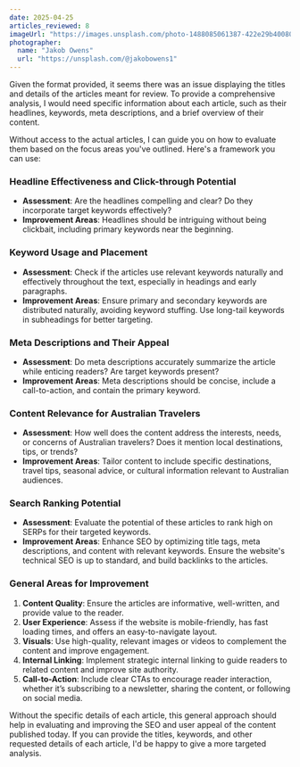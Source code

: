 ```yaml
---
date: 2025-04-25
articles_reviewed: 8
imageUrl: "https://images.unsplash.com/photo-1488085061387-422e29b40080?q=80&w=2031&auto=format&fit=crop&ixlib=rb-4.0.3&ixid=M3wxMjA3fDB8MHxwaG90by1wYWdlfHx8fGVufDB8fHx8fA%3D%3D"
photographer:
  name: "Jakob Owens"
  url: "https://unsplash.com/@jakobowens1"
---
```


Given the format provided, it seems there was an issue displaying the titles and details of the articles meant for review. To provide a comprehensive analysis, I would need specific information about each article, such as their headlines, keywords, meta descriptions, and a brief overview of their content.

Without access to the actual articles, I can guide you on how to evaluate them based on the focus areas you've outlined. Here's a framework you can use:

### Headline Effectiveness and Click-through Potential

- **Assessment**: Are the headlines compelling and clear? Do they incorporate target keywords effectively?
- **Improvement Areas**: Headlines should be intriguing without being clickbait, including primary keywords near the beginning.

### Keyword Usage and Placement

- **Assessment**: Check if the articles use relevant keywords naturally and effectively throughout the text, especially in headings and early paragraphs.
- **Improvement Areas**: Ensure primary and secondary keywords are distributed naturally, avoiding keyword stuffing. Use long-tail keywords in subheadings for better targeting.

### Meta Descriptions and Their Appeal

- **Assessment**: Do meta descriptions accurately summarize the article while enticing readers? Are target keywords present?
- **Improvement Areas**: Meta descriptions should be concise, include a call-to-action, and contain the primary keyword.

### Content Relevance for Australian Travelers

- **Assessment**: How well does the content address the interests, needs, or concerns of Australian travelers? Does it mention local destinations, tips, or trends?
- **Improvement Areas**: Tailor content to include specific destinations, travel tips, seasonal advice, or cultural information relevant to Australian audiences.

### Search Ranking Potential

- **Assessment**: Evaluate the potential of these articles to rank high on SERPs for their targeted keywords.
- **Improvement Areas**: Enhance SEO by optimizing title tags, meta descriptions, and content with relevant keywords. Ensure the website's technical SEO is up to standard, and build backlinks to the articles.

### General Areas for Improvement

1. **Content Quality**: Ensure the articles are informative, well-written, and provide value to the reader.
2. **User Experience**: Assess if the website is mobile-friendly, has fast loading times, and offers an easy-to-navigate layout.
3. **Visuals**: Use high-quality, relevant images or videos to complement the content and improve engagement.
4. **Internal Linking**: Implement strategic internal linking to guide readers to related content and improve site authority.
5. **Call-to-Action**: Include clear CTAs to encourage reader interaction, whether it’s subscribing to a newsletter, sharing the content, or following on social media.

Without the specific details of each article, this general approach should help in evaluating and improving the SEO and user appeal of the content published today. If you can provide the titles, keywords, and other requested details of each article, I'd be happy to give a more targeted analysis.